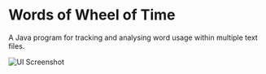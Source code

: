# Words of Wheel of Time #

A Java program for tracking and analysing word usage within multiple text files.

![UI Screenshot](https://github.com/Tochitos2/WordsOfWOT/blob/master/assets/UI_Screenshot.jpg?raw=true)
